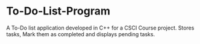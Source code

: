 # To-Do-List-Program
A To-Do list application developed in C++ for a CSCI Course project. Stores tasks, Mark them as completed and displays pending tasks.
